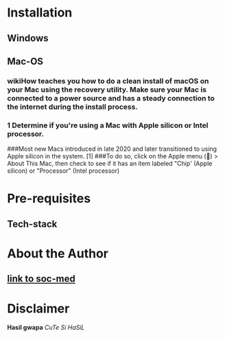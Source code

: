 # Installation
  ## Windows
  
  ## Mac-OS
  ### wikiHow teaches you how to do a clean install of macOS on your Mac using the recovery utility. Make sure your Mac is connected to a power source and has a steady connection to the internet during the install process.
  ### **1 Determine if you're using a Mac with Apple silicon or Intel processor.**
  ###Most new Macs introduced in late 2020 and later transitioned to using Apple silicon in the system. [1] 
  ###To do so, click on the Apple menu () > About This Mac, then check to see if it has an item labeled "Chip' (Apple silicon) or "Processor" (Intel processor)

# Pre-requisites
  ## Tech-stack
  

# About the Author
  ## 
  ## [link to soc-med](https://www.facebook.com/hazelanne.barcelona.50?mibextid=LQQJ4d)

# Disclaimer
  **Hasil gwapa**
  _CuTe Si HaSiL_

  
